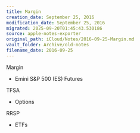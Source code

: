 ```yaml
---
title: Margin
creation_date: September 25, 2016
modification_date: September 25, 2016
migrated: 2025-09-20T01:45:43.530186
source: apple-notes-exporter
original_path: iCloud/Notes/2016-09-25-Margin.md
vault_folder: Archive/old-notes
filename_date: 2016-09-25
---
```



Margin
- Emini S&P 500 (ES) Futures  

TFSA

- Options

RRSP
- ETFs

